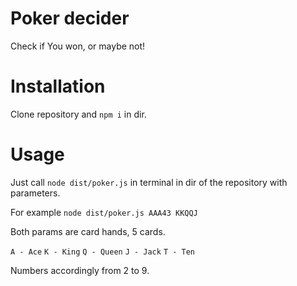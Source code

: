 # Poker decider
 
Check if You won, or maybe not!

# Installation

Clone repository and ```npm i``` in dir.

# Usage

Just call ```node dist/poker.js``` in terminal in dir of the repository with parameters.

For example ```node dist/poker.js AAA43 KKQQJ```

Both params are card hands, 5 cards.

```A - Ace```
```K - King```
```Q - Queen```
```J - Jack```
```T - Ten ```

Numbers accordingly from 2 to 9.
